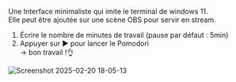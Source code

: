 Une Interface minimaliste qui imite le terminal de windows 11.<br>
Elle peut être ajoutée sur une scène OBS pour servir en stream.<br>
  1. Écrire le nombre de minutes de travail (pause par défaut : 5min)
  2. Appuyer sur ▶️ pour lancer le Pomodori<br>
→ bon travail !👌

![Screenshot 2025-02-20 18-05-13](https://github.com/user-attachments/assets/e5c5276a-c2ee-44a1-9046-3a7c2748e978)
